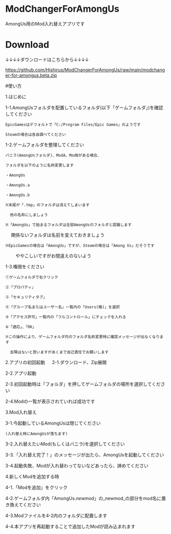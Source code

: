 # ModChangerForAmongUs
AmongUs用のMod入れ替えアプリです

# Download
↓↓↓↓ダウンロードはこちらから↓↓↓↓

https://github.com/Hishirus/ModChangerForAmongUs/raw/main/modchanger-for-amongus.beta.zip

#使い方

1.はじめに

  1-1.AmongUsフォルダを配置しているフォルダ(以下「ゲームフォルダ」)を確認してください
  
    EpicGamesはデフォルトで「C:/Program Files/Epic Games」のようです
    
    Steamの場合は各自調べてください
  
  
  1-2.ゲームフォルダを整理してください
  
    バニラ(AmongUsフォルダ)、ModA、ModBがある場合、
    
    フォルダを以下のように名称変更します
    
    ・AmongUs
    
    ・AmongUs.a
    
    ・AmongUs.b
  
    ※末尾が「.tmp」のフォルダは消えてしまいます
  
      他の名称にしましょう
  
    ※「AmongUs」で始まるフォルダは全部AmongUsのフォルダと認識します
  　
      関係ないフォルダは名前を変えておきましょう
  
    ※EpicGamesの場合は「AmongUs」ですが、Steamの場合は「Among Us」だそうです
　　
      ややこしいですがお間違えのないよう
  
  
  1-3.権限をください
  
    ①ゲームフォルダで右クリック
    
    ②「プロパティ」
    
    ③「セキュリティタブ」
    
    ④「グループ名またはユーザー名」一覧内の「Users(略)」を選択
    
    ⑤「アクセス許可」一覧内の「フルコントロール」にチェックを入れる
    
    ⑥「適応」、「OK」
    
    ※この操作により、ゲームフォルダ内のフォルダ名称変更時に確認メッセージが出なくなります
    
      支障はないと思いますがあくまで自己責任でお願いします
 
 
2.アプリの初回起動
　
  2-1.ダウンロード、Zip展開
  
  2-2.アプリ起動
  
  2-3.初回起動時は「フォルダ」を押してゲームフォルダの場所を選択してください
  
  2-4.Modの一覧が表示されていれば成功です
  
  
3.Mod入れ替え
  
  3-1.今起動しているAmongUsは閉じてください
  
    (入れ替え時にAmongUsが落ちます)
  
  3-2.入れ替えたいMod(もしくはバニラ)を選択してください
  
  3-3.「入れ替え完了！」のメッセージが出たら、AmongUsを起動してください
  
  3-4.起動失敗、Modが入れ替わってないなどあったら、諦めてください


4.新しくModを追加する時

  4-1.「Modを追加」をクリック
  
  4-2.ゲームフォルダ内「AmongUs._newmod_」の_newmod_の部分をmod名に置き換えてください
  
  4-3.Modファイルを4-2内のフォルダに配置します
  
  4-4.本アプリを再起動することで追加したModが読み込まれます
